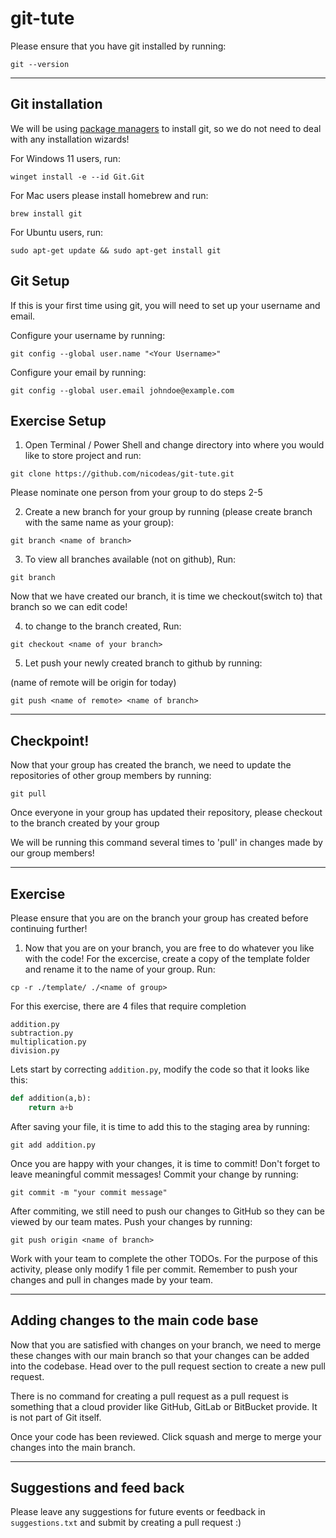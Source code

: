 # git-tute

Please ensure that you have git installed by running:

```
git --version
```

---

## Git installation

We will be using [package managers](https://en.wikipedia.org/wiki/Package_manager) to install git, so we do not need to deal with any installation wizards!

For Windows 11 users, run:

```
winget install -e --id Git.Git
```

For Mac users please install homebrew and run:

```
brew install git
```

For Ubuntu users, run:

```
sudo apt-get update && sudo apt-get install git
```

## Git Setup

If this is your first time using git, you will need to set up your username and email.

Configure your username by running:

```
git config --global user.name "<Your Username>"
```

Configure your email by running:

```
git config --global user.email johndoe@example.com
```

## Exercise Setup

1. Open Terminal / Power Shell and change directory into where you would like to store project and run:

```
git clone https://github.com/nicodeas/git-tute.git
```

Please nominate one person from your group to do steps 2-5

2. Create a new branch for your group by running (please create branch with the same name as your group):

```
git branch <name of branch>
```

3. To view all branches available (not on github), Run:

```
git branch
```

Now that we have created our branch, it is time we checkout(switch to) that branch so we can edit code!

4. to change to the branch created, Run:

```
git checkout <name of your branch>
```

5. Let push your newly created branch to github by running:

(name of remote will be origin for today)

```
git push <name of remote> <name of branch>
```

---

## Checkpoint!

Now that your group has created the branch, we need to update the repositories of other group members by running:

```
git pull
```

Once everyone in your group has updated their repository, please checkout to the branch created by your group

We will be running this command several times to 'pull' in changes made by our group members!

---

## Exercise

Please ensure that you are on the branch your group has created before continuing further!

1. Now that you are on your branch, you are free to do whatever you like with the code! For the excercise, create a copy of the template folder and rename it to the name of your group. Run:

```
cp -r ./template/ ./<name of group>
```

For this exercise, there are 4 files that require completion

```
addition.py
subtraction.py
multiplication.py
division.py
```

Lets start by correcting `addition.py`, modify the code so that it looks like this:

```py
def addition(a,b):
    return a+b
```

After saving your file, it is time to add this to the staging area by running:

```
git add addition.py
```

Once you are happy with your changes, it is time to commit! Don't forget to leave meaningful commit messages! Commit your change by running:

```
git commit -m "your commit message"
```

After commiting, we still need to push our changes to GitHub so they can be viewed by our team mates.
Push your changes by running:

```
git push origin <name of branch>
```

Work with your team to complete the other TODOs. For the purpose of this activity, please only modify 1 file per commit. Remember to push your changes and pull in changes made by your team.

---

## Adding changes to the main code base

Now that you are satisfied with changes on your branch, we need to merge these changes with our main branch so that your changes can be added into the codebase. Head over to the pull request section to create a new pull request.

There is no command for creating a pull request as a pull request is something that a cloud provider like GitHub, GitLab or BitBucket provide. It is not part of Git itself.

Once your code has been reviewed. Click squash and merge to merge your changes into the main branch.

---

## Suggestions and feed back

Please leave any suggestions for future events or feedback in `suggestions.txt` and submit by creating a pull request :)
